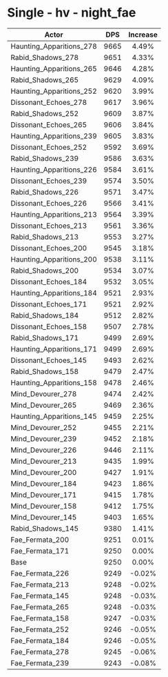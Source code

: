 # Single - hv - night_fae
| Actor | DPS | Increase |
|---|:---:|:---:|
|Haunting_Apparitions_278|9665|4.49%|
|Rabid_Shadows_278|9651|4.33%|
|Haunting_Apparitions_265|9646|4.28%|
|Rabid_Shadows_265|9629|4.09%|
|Haunting_Apparitions_252|9620|3.99%|
|Dissonant_Echoes_278|9617|3.96%|
|Rabid_Shadows_252|9609|3.87%|
|Dissonant_Echoes_265|9606|3.84%|
|Haunting_Apparitions_239|9605|3.83%|
|Dissonant_Echoes_252|9592|3.69%|
|Rabid_Shadows_239|9586|3.63%|
|Haunting_Apparitions_226|9584|3.61%|
|Dissonant_Echoes_239|9574|3.50%|
|Rabid_Shadows_226|9571|3.47%|
|Dissonant_Echoes_226|9566|3.41%|
|Haunting_Apparitions_213|9564|3.39%|
|Dissonant_Echoes_213|9561|3.36%|
|Rabid_Shadows_213|9553|3.27%|
|Dissonant_Echoes_200|9545|3.18%|
|Haunting_Apparitions_200|9538|3.11%|
|Rabid_Shadows_200|9534|3.07%|
|Dissonant_Echoes_184|9532|3.05%|
|Haunting_Apparitions_184|9521|2.93%|
|Dissonant_Echoes_171|9521|2.92%|
|Rabid_Shadows_184|9512|2.82%|
|Dissonant_Echoes_158|9507|2.78%|
|Rabid_Shadows_171|9499|2.69%|
|Haunting_Apparitions_171|9499|2.69%|
|Dissonant_Echoes_145|9493|2.62%|
|Rabid_Shadows_158|9479|2.47%|
|Haunting_Apparitions_158|9478|2.46%|
|Mind_Devourer_278|9474|2.42%|
|Mind_Devourer_265|9469|2.36%|
|Haunting_Apparitions_145|9459|2.25%|
|Mind_Devourer_252|9455|2.21%|
|Mind_Devourer_239|9452|2.18%|
|Mind_Devourer_226|9446|2.11%|
|Mind_Devourer_213|9435|1.99%|
|Mind_Devourer_200|9427|1.91%|
|Mind_Devourer_184|9423|1.86%|
|Mind_Devourer_171|9415|1.78%|
|Mind_Devourer_158|9412|1.75%|
|Mind_Devourer_145|9403|1.65%|
|Rabid_Shadows_145|9380|1.41%|
|Fae_Fermata_200|9251|0.01%|
|Fae_Fermata_171|9250|0.00%|
|Base|9250|0.00%|
|Fae_Fermata_226|9249|-0.02%|
|Fae_Fermata_213|9248|-0.02%|
|Fae_Fermata_145|9248|-0.03%|
|Fae_Fermata_265|9248|-0.03%|
|Fae_Fermata_158|9247|-0.03%|
|Fae_Fermata_252|9246|-0.05%|
|Fae_Fermata_184|9246|-0.05%|
|Fae_Fermata_278|9245|-0.06%|
|Fae_Fermata_239|9243|-0.08%|
